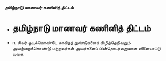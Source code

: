 **தமிழ்நாடு மாணவர் கணினித் திட்டம்**
- # தமிழ்நாடு மாணவர் கணினித் திட்டம்
- n. சிலர் ஓடிக்கொண்டே காகிதத் துண்டுகளைக் கிழித்தெறிவதும் அவற்றைக்கொண்டு மற்றவர்கள் அவர்களைப் பின்தொடர்வதுமான விளையாட்டு வகை.

